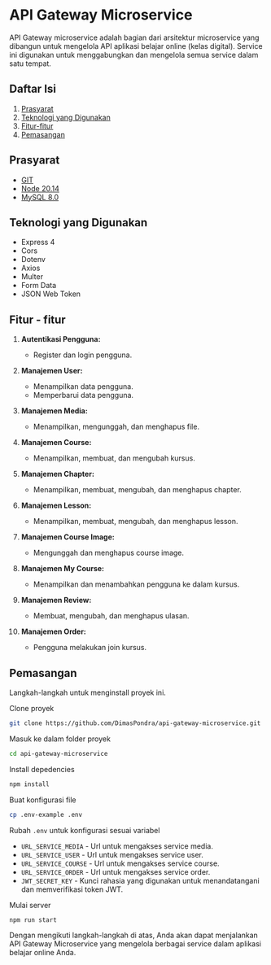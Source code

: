 # API Gateway Microservice
API Gateway microservice adalah bagian dari arsitektur microservice yang dibangun untuk mengelola API aplikasi belajar online (kelas digital). Service ini digunakan untuk menggabungkan dan mengelola semua service dalam satu tempat.

## Daftar Isi
1. [Prasyarat](#prasyarat)
2. [Teknologi yang Digunakan](#teknologi-yang-digunakan)
3. [Fitur-fitur](#fitur---fitur)
4. [Pemasangan](#pemasangan)

## Prasyarat
- [GIT](https://www.git-scm.com/downloads)
- [Node 20.14](https://nodejs.org/en/download/package-manager/current)
- [MySQL 8.0](https://dev.mysql.com/downloads/installer/)

## Teknologi yang Digunakan
- Express 4
- Cors
- Dotenv
- Axios
- Multer
- Form Data
- JSON Web Token

## Fitur - fitur
1. **Autentikasi Pengguna:**
    - Register dan login pengguna.

2. **Manajemen User:**
    - Menampilkan data pengguna.
    - Memperbarui data pengguna.

3. **Manajemen Media:**
    - Menampilkan, mengunggah, dan menghapus file.

4. **Manajemen Course:**
    - Menampilkan, membuat, dan mengubah kursus.

5. **Manajemen Chapter:**
    - Menampilkan, membuat, mengubah, dan menghapus chapter.

6. **Manajemen Lesson:**
    - Menampilkan, membuat, mengubah, dan menghapus lesson.

7. **Manajemen Course Image:**
    - Mengunggah dan menghapus course image.

8. **Manajemen My Course:**
    - Menampilkan dan menambahkan pengguna ke dalam kursus.

9. **Manajemen Review:**
    - Membuat, mengubah, dan menghapus ulasan.

10. **Manajemen Order:**
    - Pengguna melakukan join kursus.

## Pemasangan
Langkah-langkah untuk menginstall proyek ini.

Clone proyek
```bash
git clone https://github.com/DimasPondra/api-gateway-microservice.git
```

Masuk ke dalam folder proyek
```bash
cd api-gateway-microservice
```

Install depedencies
```bash
npm install
```

Buat konfigurasi file
```bash
cp .env-example .env
```

Rubah `.env` untuk konfigurasi sesuai variabel
- `URL_SERVICE_MEDIA` - Url untuk mengakses service media.
- `URL_SERVICE_USER` - Url untuk mengakses service user.
- `URL_SERVICE_COURSE` - Url untuk mengakses service course.
- `URL_SERVICE_ORDER` - Url untuk mengakses service order.
- `JWT_SECRET_KEY` - Kunci rahasia yang digunakan untuk menandatangani dan memverifikasi token JWT.

Mulai server
```bash
npm run start
```

Dengan mengikuti langkah-langkah di atas, Anda akan dapat menjalankan API Gateway Microservice yang mengelola berbagai service dalam aplikasi belajar online Anda.
